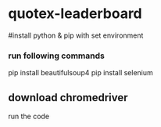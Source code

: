 # quotex-leaderboard
#install python & pip with set environment
### run following commands
pip install beautifulsoup4
pip install selenium
## download chromedriver
run the code

